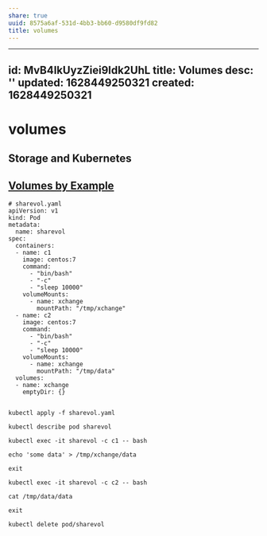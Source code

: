 ```yaml
---
share: true
uuid: 8575a6af-531d-4bb3-bb60-d9580df9fd82
title: volumes
---
```

---
id: MvB4IkUyzZiei9Idk2UhL
title: Volumes
desc: ''
updated: 1628449250321
created: 1628449250321
---
# volumes
Storage and Kubernetes
----------------------

[Volumes by Example](https://kubernetesbyexample.com/volumes/)
--------------------------------------------------------------

    # sharevol.yaml
    apiVersion: v1
    kind: Pod
    metadata:
      name: sharevol
    spec:
      containers:
      - name: c1
        image: centos:7
        command:
          - "bin/bash"
          - "-c"
          - "sleep 10000"
        volumeMounts:
          - name: xchange
            mountPath: "/tmp/xchange"
      - name: c2
        image: centos:7
        command:
          - "bin/bash"
          - "-c"
          - "sleep 10000"
        volumeMounts:
          - name: xchange
            mountPath: "/tmp/data"
      volumes:
      - name: xchange
        emptyDir: {}
    

    kubectl apply -f sharevol.yaml
    
    kubectl describe pod sharevol
    
    kubectl exec -it sharevol -c c1 -- bash
    
    echo 'some data' > /tmp/xchange/data
    
    exit
    
    kubectl exec -it sharevol -c c2 -- bash
    
    cat /tmp/data/data
    
    exit
    
    kubectl delete pod/sharevol